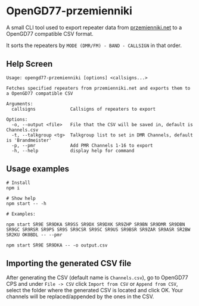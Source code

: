 # OpenGD77-przemienniki

A small CLI tool used to export repeater data from [przemienniki.net](https://przemienniki.net) to a OpenGD77 compatible CSV format.

It sorts the repeaters by `MODE (DMR/FM) - BAND - CALLSIGN` in that order.

## Help Screen
```
Usage: opengd77-przemienniki [options] <callsigns...>

Fetches specified repeaters from przemienniki.net and exports them to a OpenGD77 compatible CSV

Arguments:
  callsigns             Callsigns of repeaters to export

Options:
  -o, --output <file>   File that the CSV will be saved in, default is Channels.csv
  -t, --talkgroup <tg>  Talkgroup list to set in DMR Channels, default is 'Brandmeister'
  -p, --pmr             Add PMR Channels 1-16 to export
  -h, --help            display help for command
```

## Usage examples
```
# Install
npm i

# Show help
npm start -- -h

# Examples:

npm start SR9E SR9DKA SR9SS SR9DX SR9DXK SR9ZHP SR9BN SR9DMR SR9DBN SR9GC SR9RSR SR9PS SR9S SR9CSR SR9SC SR9US SR9BSR SR9ZAR SR9ASR SR2BW SR2KU OK0BDL -- --pmr

npm start SR9E SR9DKA -- -o output.csv
```

## Importing the generated CSV file
After generating the CSV (default name is `Channels.csv`), go to OpenGD77 CPS and under `File -> CSV` click `Import from CSV` or `Append from CSV`, 
select the folder where the generated CSV is located and click OK. Your channels will be replaced/appended by the ones in the CSV.
